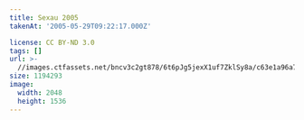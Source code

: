 ```yaml
---
title: Sexau 2005
takenAt: '2005-05-29T09:22:17.000Z'

license: CC BY-ND 3.0
tags: []
url: >-
  //images.ctfassets.net/bncv3c2gt878/6t6pJg5jexX1uf7ZklSy8a/c63e1a96a7824dd0eaacc485304829d0/sexau-2005_4559699089_o
size: 1194293
image:
  width: 2048
  height: 1536
---
```

